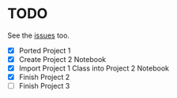 # TODO
See the [issues](https://github.com/drkostas/cosc522/issues) too.
- [X] Ported Project 1
- [X] Create Project 2 Notebook
- [X] Import Project 1 Class into Project 2 Notebook
- [X] Finish Project 2
- [ ] Finish Project 3

